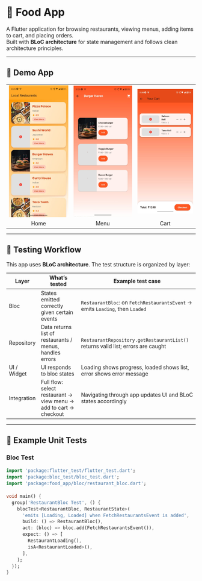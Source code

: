 # 🍔 Food App

A Flutter application for browsing restaurants, viewing menus, adding items to cart, and placing orders.  
Built with **BLoC architecture** for state management and follows clean architecture principles.

---

## 📱 Demo App

<table>
  <tr>
    <td><img src="assets/home_screen.jpeg" alt="Home Screen" width="720"/></td>
    <td><img src="assets/food_screen.jpeg" alt="Menu Screen" width="720"/></td>
    <td><img src="assets/cart_screen.jpeg" alt="Cart Screen" width="720"/></td>
  </tr>
  <tr>
    <td align="center"> Home</td>
    <td align="center"> Menu</td>
    <td align="center">Cart</td>
  </tr>
</table>

---

## 🧪 Testing Workflow

This app uses **BLoC architecture**. The test structure is organized by layer:

| Layer       | What’s tested                                                     | Example test case                                                                 |
|-------------|-------------------------------------------------------------------|------------------------------------------------------------------------------------|
| Bloc        | States emitted correctly given certain events                    | `RestaurantBloc`: on `FetchRestaurantsEvent` → emits `Loading`, then `Loaded`     |
| Repository  | Data returns list of restaurants / menus, handles errors         | `RestaurantRepository.getRestaurantList()` returns valid list; errors are caught  |
| UI / Widget | UI responds to bloc states                                       | Loading shows progress, loaded shows list, error shows error message              |
| Integration | Full flow: select restaurant → view menu → add to cart → checkout | Navigating through app updates UI and BLoC states accordingly                     |

---

## 📝 Example Unit Tests

### Bloc Test
```dart
import 'package:flutter_test/flutter_test.dart';
import 'package:bloc_test/bloc_test.dart';
import 'package:food_app/bloc/restaurant_bloc.dart';

void main() {
  group('RestaurantBloc Test', () {
    blocTest<RestaurantBloc, RestaurantState>(
      'emits [Loading, Loaded] when FetchRestaurantsEvent is added',
      build: () => RestaurantBloc(),
      act: (bloc) => bloc.add(FetchRestaurantsEvent()),
      expect: () => [
        RestaurantLoading(),
        isA<RestaurantLoaded>(),
      ],
    );
  });
}
